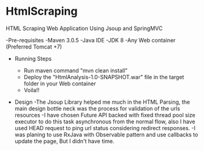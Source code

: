 # HtmlScraping
HTML Scraping Web Application Using Jsoup and SpringMVC 

-Pre-requisites
	-Maven 3.0.5
	-Java IDE
	-JDK 8
	-Any Web container (Preferred Tomcat +7)

- Running Steps
	- Run maven command "mvn clean install"
	- Deploy the "HtmlAnalysis-1.0-SNAPSHOT.war" file in the target folder in your Web container 
	- Voila!!

- Design
	-The Jsoup Library helped me much in the HTML Parsing, the main design bottle neck was the process for validation of the urls               resources
    -I have chosen Future API backed with fixed thread pool size executor to do this task asynchronous from the normal flow, also I have        used HEAD request to ping url status considering redirect responses.
    -I was planing to use RxJava with Observable pattern and use callbacks to update the page, But I didn't have time.
